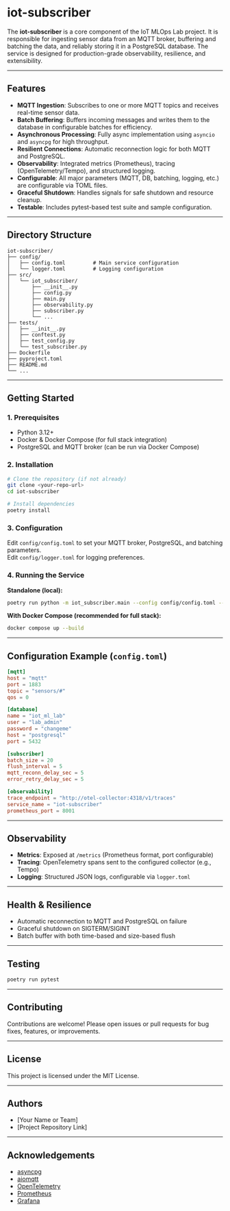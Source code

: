 # iot-subscriber

The **iot-subscriber** is a core component of the IoT MLOps Lab project. It is responsible for ingesting sensor data from an MQTT broker, buffering and batching the data, and reliably storing it in a PostgreSQL database. The service is designed for production-grade observability, resilience, and extensibility.

---

## Features

- **MQTT Ingestion**: Subscribes to one or more MQTT topics and receives real-time sensor data.
- **Batch Buffering**: Buffers incoming messages and writes them to the database in configurable batches for efficiency.
- **Asynchronous Processing**: Fully async implementation using `asyncio` and `asyncpg` for high throughput.
- **Resilient Connections**: Automatic reconnection logic for both MQTT and PostgreSQL.
- **Observability**: Integrated metrics (Prometheus), tracing (OpenTelemetry/Tempo), and structured logging.
- **Configurable**: All major parameters (MQTT, DB, batching, logging, etc.) are configurable via TOML files.
- **Graceful Shutdown**: Handles signals for safe shutdown and resource cleanup.
- **Testable**: Includes pytest-based test suite and sample configuration.

---

## Directory Structure

```
iot-subscriber/
├── config/
│   ├── config.toml         # Main service configuration
│   └── logger.toml         # Logging configuration
├── src/
│   └── iot_subscriber/
│       ├── __init__.py
│       ├── config.py
│       ├── main.py
│       ├── observability.py
│       ├── subscriber.py
│       └── ...
├── tests/
│   ├── __init__.py
│   ├── conftest.py
│   ├── test_config.py
│   └── test_subscriber.py
├── Dockerfile
├── pyproject.toml
├── README.md
└── ...
```

---

## Getting Started

### 1. Prerequisites

- Python 3.12+
- Docker & Docker Compose (for full stack integration)
- PostgreSQL and MQTT broker (can be run via Docker Compose)

### 2. Installation

```bash
# Clone the repository (if not already)
git clone <your-repo-url>
cd iot-subscriber

# Install dependencies
poetry install
```

### 3. Configuration

Edit `config/config.toml` to set your MQTT broker, PostgreSQL, and batching parameters.  
Edit `config/logger.toml` for logging preferences.

### 4. Running the Service

**Standalone (local):**
```bash
poetry run python -m iot_subscriber.main --config config/config.toml --log-config config/logger.toml
```

**With Docker Compose (recommended for full stack):**
```bash
docker compose up --build
```

---

## Configuration Example (`config.toml`)

```toml
[mqtt]
host = "mqtt"
port = 1883
topic = "sensors/#"
qos = 0

[database]
name = "iot_ml_lab"
user = "lab_admin"
password = "changeme"
host = "postgresql"
port = 5432

[subscriber]
batch_size = 20
flush_interval = 5
mqtt_reconn_delay_sec = 5
error_retry_delay_sec = 5

[observability]
trace_endpoint = "http://otel-collector:4318/v1/traces"
service_name = "iot-subscriber"
prometheus_port = 8001
```

---

## Observability

- **Metrics**: Exposed at `/metrics` (Prometheus format, port configurable)
- **Tracing**: OpenTelemetry spans sent to the configured collector (e.g., Tempo)
- **Logging**: Structured JSON logs, configurable via `logger.toml`

---

## Health & Resilience

- Automatic reconnection to MQTT and PostgreSQL on failure
- Graceful shutdown on SIGTERM/SIGINT
- Batch buffer with both time-based and size-based flush

---

## Testing

```bash
poetry run pytest
```

---

## Contributing

Contributions are welcome! Please open issues or pull requests for bug fixes, features, or improvements.

---

## License

This project is licensed under the MIT License.

---

## Authors

- [Your Name or Team]  
- [Project Repository Link]

---

## Acknowledgements

- [asyncpg](https://github.com/MagicStack/asyncpg)
- [aiomqtt](https://github.com/sbtinstruments/aiomqtt)
- [OpenTelemetry](https://opentelemetry.io/)
- [Prometheus](https://prometheus.io/)
- [Grafana](https://grafana.com/)
